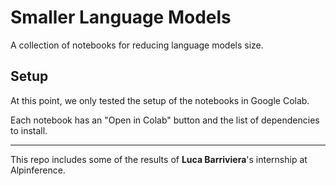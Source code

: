 # Smaller Language Models

A collection of notebooks for reducing language models size.

## Setup

At this point, we only tested the setup of the notebooks in Google Colab.

Each notebook has an "Open in Colab" button and the list of dependencies to install.

---

This repo includes some of the results of **Luca Barriviera**'s internship at Alpinference.
